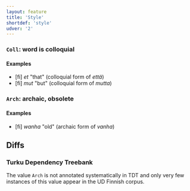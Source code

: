 ```yaml
---
layout: feature
title: 'Style'
shortdef: 'style'
udver: '2'
---
```


### <a name="Coll">`Coll`</a>: word is colloquial

#### Examples

* [fi] _et_ "that" (colloquial form of _että_)
* [fi] _mut_ "but" (colloquial form of _mutta_)

### <a name="Arch">`Arch`</a>: archaic, obsolete

#### Examples

* [fi] _wanha_ "old" (archaic form of _vanha_)

## Diffs

### Turku Dependency Treebank

The value `Arch` is not annotated systematically in TDT
and only very few instances of this value appear in the
UD Finnish corpus.
<!-- Interlanguage links updated Po 11. listopadu 2024, 20:10:06 CET -->
